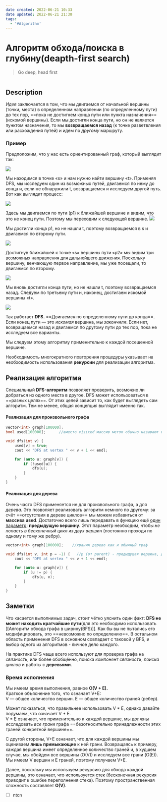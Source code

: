 ```yaml
---
date created: 2022-06-21 10:33
date updated: 2022-06-21 21:30
tags:
  - '#Algorithm'
---
```

# Алгоритм обхода/поиска в глубину(deapth-first search)

> Go deep, head first

```toc
```

## Description

_Идея_ заключается в том, что мы двигаемся от начальной вершины (точки, места) в определенном направлении (по определенному пути) до тех пор, ==пока не достигнем конца пути или пункта назначения== (искомой вершины). Если мы достигли конца пути, но он не является пунктом назначения, то мы **возвращаемся назад** (к точке разветвления или расхождения путей) и идем по _другому_ маршруту.

### Пример

Предположим, что у нас есть ориентированный граф, который выглядит так:

![](https://habrastorage.org/r/w1560/webt/-d/dk/wt/-ddkwtwgddcvzo4mbrpzeiaklm8.png)

Мы находимся в точке «s» и нам нужно найти вершину «t». Применяя DFS, мы исследуем один из возможных путей, двигаемся по нему до конца и, если не обнаружили t, возвращаемся и исследуем другой путь. Вот как выглядит процесс:

![](https://habrastorage.org/r/w1560/webt/gd/v-/-1/gdv--18wxok-yjflx_zjlwktysi.png)

Здесь мы двигаемся по пути (p1) к ближайшей вершине и видим, что это не конец пути. Поэтому мы переходим к следующей вершине.
![](https://habrastorage.org/r/w1560/webt/6q/ia/h-/6qiah-iw-qpybs2fdw072vuvrna.png)

Мы достигли конца p1, но не нашли t, поэтому возвращаемся в s и двигаемся по второму пути.

![](https://habrastorage.org/r/w1560/webt/ck/ui/ad/ckuiadguztc8gx3r6gigroyum_a.png)

Достигнув ближайшей к точке «s» вершины пути «p2» мы видим три возможных направления для дальнейшего движения. Поскольку вершину, венчающую первое направление, мы уже посещали, то двигаемся по второму.

![](https://habrastorage.org/r/w1560/webt/1h/yz/7o/1hyz7ojpnp__g0w9sg5kr9bzeyk.png)

Мы вновь достигли конца пути, но не нашли t, поэтому возвращаемся назад. Следуем по третьему пути и, наконец, достигаем искомой вершины «t».

![](https://habrastorage.org/r/w1560/webt/oy/4d/mm/oy4dmm-velx-yladbqyvyqrbkts.png)

Так работает **DFS.** ==Двигаемся по определенному пути до конца==. Если конец пути — это _искомая_ вершина, мы _закончили_. Если нет, возвращаемся назад и двигаемся по другому пути до тех пор, пока не исследуем все варианты.

Мы следуем этому алгоритму применительно к каждой посещенной вершине.

Необходимость многократного повторения процедуры указывает на необходимость использования **рекурсии** для реализации алгоритма.

## Реализация алгоритма

Специальный **DFS-алгоритм** позволяет проверить, возможно ли добраться из одного места в другое. DFS может использоваться в ==разных целях==. От этих целей зависит то, как будет выглядеть сам алгоритм. Тем не менее, общая концепция выглядит именно так.

#### Реализация для произвольного графа

```cpp
vector<int> graph[100000];
bool used[100000];      //вместо visited массив меток обычно называют used.

void dfs(int v) {
    used[v] = true;
    cout << "DFS at vertex " << v + 1 << endl;

    for (auto u: graph[v]) {
        if (!used[u]) {
            dfs(u);
        }
    }
}
```

#### Реализация для дерева

Очень часто DFS применяется не для произвольного графа, а для _дерева_. Это позволяет реализовать алгоритм немного по другому: за счёт ==отсутствия в дереве циклов== мы можем избавиться от **массива used**. Достаточно всего лишь передавать в функцию ещё <u>один параметр</u>: **предыдущую вершину**. Этот параметр необходим, чтобы _не попасть в бесконечный цикл из двух вершин_ (постоянно проходя по одному и тому же ребру).

```cpp
vector<int> graph[100000];    //храним дерево как и обычный граф

void dfs(int v, int p = -1) {   //p (от parent) - предыдущая вершина, для начальной вершины равна -1.
    cout << "DFS at vertex " << v + 1 << endl;

    for (auto u: graph[v]) {
        if (u != p) {
            dfs(u, v);
        }
    }
}
```

## Заметки

Что касается выполнимых задач, стоит чётко уяснить один факт: **DFS не может находить кратчайшие пути**(для это необходимо использовать [[Алгоритм обхода графа в ширину(BFS)]]. Как бы вы не пытались его модифицировать, это ==невозможно по определению==. В остальном область применения DFS в основном совпадает с таковой у BFS, и выбор одного из алгоритмов - личное дело каждого.

На практике DFS чаще всего используют для проверка графа на _связность_, или более обобщённо, поиска _компонент связности_, _поиска циклов_ и работы с **деревьями**.

### Время исполнения

Мы имеем время выполнения, равное **O(V + E).**\
Краткое объяснение того, что означает V+E:\
V — общее количество вершин. E — общее количество граней (ребер).

Может показаться, что правильнее использовать V * E, однако давайте подумаем, что означает V * E.\
V * E означает, что применительно к каждой вершине, мы должны исследовать _все грани_ графа ==безотносительно принадлежности этих граней конкретной вершине==.

С другой стороны, V+E означает, что для каждой вершины мы оцениваем **лишь примыкающие** к ней грани. Возвращаясь к примеру, каждая вершина имеет определенное количество граней и, в худшем случае, мы обойдем все вершины (O(V)) и исследуем все грани (O(E)). Мы имеем V вершин и E граней, поэтому получаем V+E.

Далее, поскольку мы используем рекурсию для обхода каждой вершины, это означает, что используется стек (бесконечная рекурсия приводит к ошибке переполнения стека). Поэтому пространственная сложность составляет **O(V)**.

- [ ] ntcn
